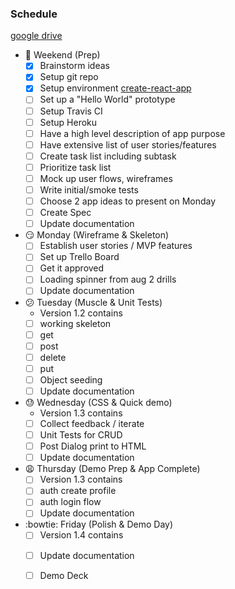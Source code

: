
### Schedule
[google drive](https://goo.gl/6zfcFG)
* :memo: Weekend (Prep)
    - [X] Brainstorm ideas
	- [X] Setup git repo 
	- [X] Setup environment [create-react-app](https://github.com/facebookincubator/create-react-app)
	- [ ] Set up a "Hello World" prototype 
	- [ ] Setup Travis CI
	- [ ] Setup Heroku	
	- [ ] Have a high level description of app purpose
	- [ ] Have extensive list of user stories/features
	- [ ] Create task list including subtask
	- [ ] Prioritize task list
	- [ ] Mock up user flows, wireframes
	- [ ] Write initial/smoke tests
	- [ ] Choose 2 app ideas to present on Monday
	- [ ] Create Spec
	- [ ] Update documentation

* :smirk: Monday (Wireframe & Skeleton)
	- [ ] Establish user stories / MVP features
	- [ ] Set up Trello Board
	- [ ] Get it approved
	- [ ] Loading spinner from aug 2 drills
	- [ ] Update documentation

* :confused: Tuesday (Muscle & Unit Tests)
	*  Version 1.2 contains
	- [ ] working skeleton 
	- [ ] get
	- [ ] post 
	- [ ] delete 
	- [ ] put 
	- [ ] Object seeding
	- [ ] Update documentation	

* :sweat: Wednesday (CSS & Quick demo)
	* Version 1.3 contains 
	- [ ] Collect feedback / iterate
	- [ ] Unit Tests for CRUD
	- [ ] Post Dialog print to HTML
	- [ ] Update documentation

* :weary: Thursday (Demo Prep & App Complete)
	* [ ] Version 1.3 contains
	- [ ] auth create profile
	- [ ] auth login flow
	- [ ] Update documentation

* :bowtie: Friday (Polish & Demo Day)
	* [ ] Version 1.4 contains
	- [ ] Update documentation
	- [ ] Demo Deck

